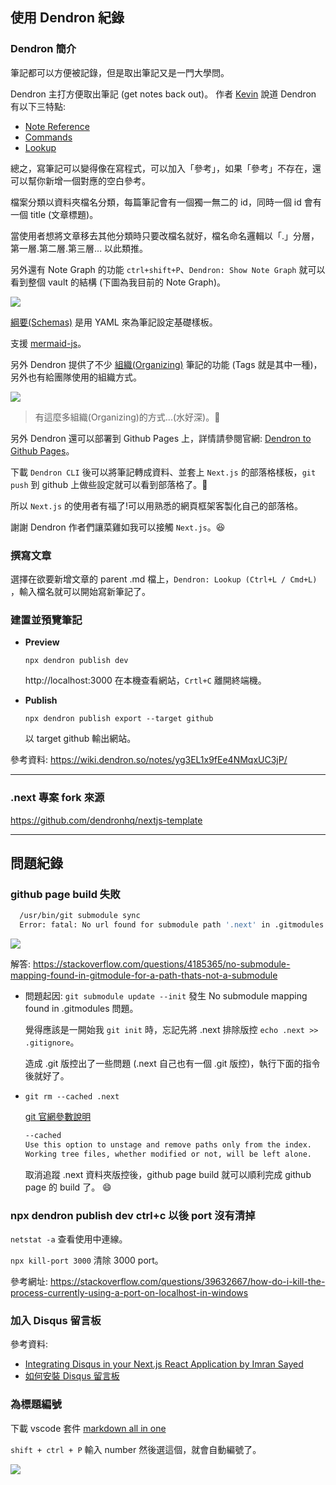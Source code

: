 

## 使用 Dendron 紀錄

### Dendron 簡介

筆記都可以方便被記錄，但是取出筆記又是一門大學問。

Dendron 主打方便取出筆記 (get notes back out)。
作者 [Kevin](https://www.dendron.so/about) 說道 Dendron 有以下三特點:

- [Note Reference](https://wiki.dendron.so/notes/f1af56bb-db27-47ae-8406-61a98de6c78c/)
- [Commands](https://wiki.dendron.so/notes/eea2b078-1acc-4071-a14e-18299fc28f47/#refactor-hierarchy)
- [Lookup](https://wiki.dendron.so/notes/a7c3a810-28c8-4b47-96a6-8156b1524af3/)

總之，寫筆記可以變得像在寫程式，可以加入「參考」，如果「參考」不存在，還可以幫你新增一個對應的空白參考。

檔案分類以資料夾檔名分類，每篇筆記會有一個獨一無二的 id，同時一個 id 會有一個 title (文章標題)。

當使用者想將文章移去其他分類時只要改檔名就好，檔名命名邏輯以「.」分層，第一層.第二層.第三層... 以此類推。

另外還有 Note Graph 的功能 `ctrl+shift+P`、`Dendron: Show Note Graph` 就可以看到整個 vault 的結構 (下圖為我目前的 Note Graph)。

![](/assets/images/2022-01-01-13-19-20.png)

[綱要(Schemas)](https://wiki.dendron.so/notes/c5e5adde-5459-409b-b34d-a0d75cbb1052/) 是用 YAML 來為筆記設定基礎樣板。

支援 [mermaid-js](https://mermaid-js.github.io/mermaid/#/)。

另外 Dendron 提供了不少 [組織(Organizing)](https://wiki.dendron.so/notes/BWYKFQ8297OgfWWyV7Bgn/) 筆記的功能 (Tags 就是其中一種)，另外也有給團隊使用的組織方式。

![](/assets/images/2022-01-01-13-41-23.png)

> 有這麼多組織(Organizing)的方式...(水好深)。🤤

另外 Dendron 還可以部署到 Github Pages 上，詳情請參閱官網: [Dendron to Github Pages](https://wiki.dendron.so/notes/yg3EL1x9fEe4NMqxUC3jP/)。

下載 `Dendron CLI` 後可以將筆記轉成資料、並套上 `Next.js` 的部落格樣板，`git push` 到 github 上做些設定就可以看到部落格了。🎉

所以 `Next.js` 的使用者有福了!可以用熟悉的網頁框架客製化自己的部落格。

謝謝 Dendron 作者們讓菜雞如我可以接觸 `Next.js`。😆

### 撰寫文章

選擇在欲要新增文章的 parent .md 檔上，`Dendron: Lookup (Ctrl+L / Cmd+L) `，輸入檔名就可以開始寫新筆記了。

### 建置並預覽筆記

- **Preview**

  `npx dendron publish dev`

  http://localhost:3000 在本機查看網站，`Crtl+C` 離開終端機。

- **Publish**

  `npx dendron publish export --target github`

  以 target github 輸出網站。

參考資料:
https://wiki.dendron.so/notes/yg3EL1x9fEe4NMqxUC3jP/

---

### .next 專案 fork 來源

https://github.com/dendronhq/nextjs-template

---

## 問題紀錄

### github page build 失敗

```bash
  /usr/bin/git submodule sync
  Error: fatal: No url found for submodule path '.next' in .gitmodules
```

![](/assets/images/2021-12-31-19-23-24.png)

解答: https://stackoverflow.com/questions/4185365/no-submodule-mapping-found-in-gitmodule-for-a-path-thats-not-a-submodule

- 問題起因: `git submodule update --init` 發生 No submodule mapping found in .gitmodules 問題。

  覺得應該是一開始我 `git init` 時，忘記先將 .next 排除版控 `echo .next >> .gitignore`。

  造成 .git 版控出了一些問題 (.next 自己也有一個 .git 版控)，執行下面的指令後就好了。

- `git rm --cached .next`

  [git 官網參數說明](https://git-scm.com/docs/git-rm)

  ```bash
  --cached
  Use this option to unstage and remove paths only from the index.
  Working tree files, whether modified or not, will be left alone.
  ```

  取消追蹤 .next 資料夾版控後，github page build 就可以順利完成 github page 的 build 了。 😄

### npx dendron publish dev ctrl+c 以後 port 沒有清掉

`netstat -a` 查看使用中連線。

`npx kill-port 3000` 清除 3000 port。

參考網址: https://stackoverflow.com/questions/39632667/how-do-i-kill-the-process-currently-using-a-port-on-localhost-in-windows

### 加入 Disqus 留言板

參考資料:

- [Integrating Disqus in your Next.js React Application by Imran Sayed](https://imranhsayed.medium.com/disqus-is-a-networked-community-platform-used-by-hundreds-of-thousands-of-sites-all-over-the-web-39b88bafaca5)
- [如何安裝 Disqus 留言板](https://ithelp.ithome.com.tw/articles/10242269)

### 為標題編號

下載 vscode 套件 [markdown all in one](https://marketplace.visualstudio.com/items?itemName=yzhang.markdown-all-in-one)

`shift + ctrl + P` 輸入 number 然後選這個，就會自動編號了。

![](/assets/images/2022-02-08-18-31-50.png)
